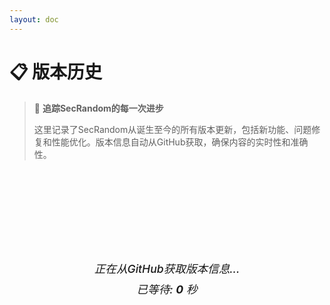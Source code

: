 ```yaml
---
layout: doc
---
```


# 📋 版本历史

<ArticleMetadata />

> 🔄 **追踪SecRandom的每一次进步**
> 
> 这里记录了SecRandom从诞生至今的所有版本更新，包括新功能、问题修复和性能优化。版本信息自动从GitHub获取，确保内容的实时性和准确性。

<div id="loading-status" class="loading-status">
  <div class="loading-spinner"></div>
  <p>正在从GitHub获取版本信息...</p>
  <p class="loading-timer">已等待: <span id="loading-time">0</span> 秒</p>
</div>

<div id="github-releases" class="github-releases" style="display: none;">
  <!-- 版本信息将通过JavaScript动态插入 -->
</div>

<div id="error-status" class="error-status" style="display: none;">
  <p>获取版本信息失败，请稍后再试或检查网络连接。</p>
  <button onclick="fetchGitHubReleases()">重试</button>
</div>

<div id="refresh-container" class="refresh-container" style="display: none;">
  <button onclick="refreshGitHubReleases()" class="refresh-button">
    <span class="refresh-icon">🔄</span> 刷新版本信息
  </button>
</div>

<script>
/**
 * 全局状态管理
 */
const ChangelogState = {
  loadingTimer: null,
  isInitialized: false,
  retryCount: 0,
  maxRetries: 3
}

/**
 * DOM元素缓存
 */
const Elements = {
  loadingStatus: null,
  githubReleases: null,
  errorStatus: null,
  refreshContainer: null,
  loadingTime: null,
  refreshButton: null,
  refreshIcon: null
}

/**
 * 初始化DOM元素引用
 */
function initializeElements() {
  Elements.loadingStatus = document.getElementById('loading-status')
  Elements.githubReleases = document.getElementById('github-releases')
  Elements.errorStatus = document.getElementById('error-status')
  Elements.refreshContainer = document.getElementById('refresh-container')
  Elements.loadingTime = document.getElementById('loading-time')
  Elements.refreshButton = document.querySelector('.refresh-button')
  Elements.refreshIcon = document.querySelector('.refresh-icon')
  
  // 验证关键元素是否存在
  if (!Elements.loadingStatus || !Elements.githubReleases || !Elements.errorStatus) {
    console.error('关键DOM元素缺失，页面可能无法正常工作')
    return false
  }
  
  return true
}

/**
 * 获取GitHub Releases数据 - 修复DOM元素问题
 */
async function fetchGitHubReleases() {
  console.log('🚀 开始获取GitHub Releases数据...')
  
  // 等待DOM完全加载
  await new Promise(resolve => {
    if (document.readyState === 'loading') {
      document.addEventListener('DOMContentLoaded', resolve)
    } else {
      resolve()
    }
  })
  
  try {
    // 查找DOM元素，支持VitePress环境
    const loadingEl = document.getElementById('loading-status') || 
                     document.querySelector('.loading-status') ||
                     document.querySelector('[id="loading-status"]')
    
    const releasesEl = document.getElementById('github-releases') || 
                       document.querySelector('.github-releases') ||
                       document.querySelector('[id="github-releases"]')
    
    const errorEl = document.getElementById('error-status') || 
                    document.querySelector('.error-status') ||
                    document.querySelector('[id="error-status"]')
    
    // 创建缺失的元素
    const container = document.querySelector('.vp-doc') || document.body
    
    if (!loadingEl) {
      const loadingDiv = document.createElement('div')
      loadingDiv.id = 'loading-status'
      loadingDiv.className = 'loading-status'
      loadingDiv.innerHTML = `
        <div class="loading-spinner"></div>
        <p>正在从GitHub获取版本信息...</p>
        <p class="loading-timer">已等待: <span id="loading-time">0</span> 秒</p>
      `
      container.appendChild(loadingDiv)
    }
    
    if (!releasesEl) {
      const releasesDiv = document.createElement('div')
      releasesDiv.id = 'github-releases'
      releasesDiv.className = 'github-releases'
      container.appendChild(releasesDiv)
    }
    
    if (!errorEl) {
      const errorDiv = document.createElement('div')
      errorDiv.id = 'error-status'
      errorDiv.className = 'error-status'
      errorDiv.style.display = 'none'
      errorDiv.innerHTML = `
        <p>获取版本信息失败，请稍后再试或检查网络连接。</p>
        <button onclick="fetchGitHubReleases()">重试</button>
      `
      container.appendChild(errorDiv)
    }
    
    // 重新获取元素引用
    const finalLoadingEl = document.getElementById('loading-status')
    const finalReleasesEl = document.getElementById('github-releases')
    const finalErrorEl = document.getElementById('error-status')
    
    // 显示加载状态
    if (finalLoadingEl) finalLoadingEl.style.display = 'block'
    if (finalReleasesEl) finalReleasesEl.style.display = 'none'
    if (finalErrorEl) finalErrorEl.style.display = 'none'
    
    // 启动计时器
    startLoadingTimer()
    
    // 添加更短的超时控制（10秒）
    const controller = new AbortController()
    const timeoutId = setTimeout(() => {
      controller.abort()
      console.warn('⏰ 请求超时（10秒），中止请求')
    }, 10000)
    
    // 发起请求 - 使用更简单的fetch
    console.log('🌐 正在请求GitHub API...')
    const response = await fetch('https://api.github.com/repos/SECTL/SecRandom/releases', {
      signal: controller.signal,
      method: 'GET',
      headers: {
        'Accept': 'application/vnd.github.v3+json',
        'User-Agent': 'SecRandom-Changelog'
      }
    })
    
    clearTimeout(timeoutId)
    
    console.log('📡 响应状态:', response.status, response.statusText)
    
    if (!response.ok) {
      throw new Error(`HTTP ${response.status}: ${response.statusText}`)
    }
    
    const releases = await response.json()
    console.log('✅ 成功获取', releases.length, '个版本')
    
    // 立即显示版本信息
    if (releases.length === 0) {
      releasesEl.innerHTML = '<div class="empty-releases"><p>暂无版本信息</p></div>'
    } else {
      const releasesHTML = generateSimpleReleasesHTML(releases)
      releasesEl.innerHTML = releasesHTML
    }
    
    loadingEl.style.display = 'none'
    releasesEl.style.display = 'block'
    
    // 显示刷新按钮
    const refreshBtn = document.getElementById('refresh-container') || 
                      document.querySelector('.refresh-container')
    if (refreshBtn) {
      refreshBtn.style.display = 'block'
    }
    
  } catch (error) {
    console.error('❌ 请求失败:', error)
    
    let errorMessage = '获取版本信息失败'
    
    if (error.name === 'AbortError') {
      errorMessage = '请求超时，请检查网络连接'
    } else if (error.message.includes('Failed to fetch')) {
      errorMessage = '网络连接失败，请检查网络设置'
    } else if (error.message.includes('HTTP 403')) {
      errorMessage = 'API访问受限'
    } else if (error.message.includes('HTTP 404')) {
      errorMessage = '仓库不存在'
    } else {
      errorMessage = error.message || '未知错误'
    }
    
    // 显示错误
    const loadingEl = document.getElementById('loading-status') || 
                     document.querySelector('.loading-status')
    const errorEl = document.getElementById('error-status') || 
                   document.querySelector('.error-status')
    
    if (loadingEl) loadingEl.style.display = 'none'
    if (errorEl) {
      errorEl.style.display = 'block'
      const p = errorEl.querySelector('p')
      if (p) p.textContent = errorMessage
    }
  } finally {
    stopLoadingTimer()
  }
}

/**
 * 显示加载状态
 */
function showLoadingState() {
  if (!Elements.loadingStatus || !Elements.githubReleases || !Elements.errorStatus) {
    return
  }
  
  Elements.loadingStatus.style.display = 'block'
  Elements.githubReleases.style.display = 'none'
  Elements.errorStatus.style.display = 'none'
  
  // 重置计时器显示
  if (Elements.loadingTime) {
    Elements.loadingTime.textContent = '0'
  }
  
  // 移除之前的警告信息
  removeWarningMessage()
}

/**
 * 显示错误状态
 */
function showError(message) {
  if (!Elements.loadingStatus || !Elements.githubReleases || !Elements.errorStatus) {
    return
  }
  
  Elements.loadingStatus.style.display = 'none'
  Elements.githubReleases.style.display = 'none'
  Elements.errorStatus.style.display = 'block'
  
  const errorParagraph = Elements.errorStatus.querySelector('p')
  if (errorParagraph) {
    errorParagraph.textContent = message
  }
}

/**
 * 显示版本信息
 */
function showReleases() {
  if (!Elements.loadingStatus || !Elements.githubReleases) {
    return
  }
  
  Elements.loadingStatus.style.display = 'none'
  Elements.githubReleases.style.display = 'block'
  
  // 显示刷新按钮
  if (Elements.refreshContainer) {
    Elements.refreshContainer.style.display = 'block'
  }
}

/**
 * 处理并显示版本数据
 */
async function displayReleases(releases) {
  if (!Elements.githubReleases) {
    return
  }
  
  if (!releases || releases.length === 0) {
    Elements.githubReleases.innerHTML = '<div class="empty-releases"><p>暂无版本信息</p></div>'
    showReleases()
    return
  }
  
  try {
    // 生成版本信息HTML
    const releasesHTML = generateReleasesHTML(releases)
    Elements.githubReleases.innerHTML = releasesHTML
    
    showReleases()
    console.log('✅ 版本信息显示成功')
    
  } catch (error) {
    console.error('❌ 生成版本信息HTML失败:', error)
    showError('版本信息处理失败，请刷新页面重试')
  }
}

/**
 * 生成版本信息HTML
 */
function generateReleasesHTML(releases) {
  let html = '<div class="version-markdown">'
  
  releases.forEach((release, index) => {
    const isLatest = index === 0
    const isBeta = release.tag_name.includes('beta') || release.tag_name.includes('alpha')
    const versionType = isBeta ? '测试版' : '稳定版'
    const latestBadge = isLatest ? '<span class="latest-badge">[最新]</span>' : ''
    
    // 解析发布日期
    const publishDate = new Date(release.published_at).toLocaleDateString('zh-CN', {
      year: 'numeric',
      month: 'long',
      day: 'numeric'
    })
    
    // 解析更新日志
    const changelog = release.body ? parseChangelog(release.body) : ['暂无更新日志']
    
    html += `
      <div class="release-item">
        <h3>${release.tag_name} ${latestBadge}</h3>
        <div class="release-meta">
          <p><strong>发布日期：</strong>${publishDate}</p>
          <p><strong>版本类型：</strong>${versionType}</p>
        </div>
        <div class="release-changelog">
          <h4>📝 更新日志</h4>
          <div class="markdown-content">
            ${renderMarkdown(release.body || '暂无更新日志')}
          </div>
        </div>
        <div class="release-links">
          <h4>🔗 相关链接</h4>
          <ul>
            <li><a href="${release.html_url}" target="_blank" rel="noopener noreferrer">GitHub Tag</a></li>
            ${release.assets && release.assets.length > 0 
              ? `<li><a href="${release.assets[0].browser_download_url}" target="_blank" rel="noopener noreferrer">下载 ${release.tag_name}</a></li>` 
              : ''}
          </ul>
        </div>
      </div>
      ${index < releases.length - 1 ? '<hr class="release-divider">' : ''}
    `
  })
  
  html += '</div>'
  return html
}

/**
 * 处理发布说明，去除后半部分特定内容并以Markdown样式显示
 */
function processReleaseNotes(body, isFull = false, truncatedLength = 200) {
  if (!body) return '<p>暂无更新说明</p>'
  
  if (isFull) {
    // 显示完整内容
    return renderMarkdown(body.trim())
  }
  
  // 查找各种分隔符
  const separators = [
    'full changelog:',  // GitHub标准格式
    'full changelog',   // 无冒号版本
    '---',              // 分隔线
    '## 下载',          // 中文下载标题
    '**下载**',         // 加粗下载
    '### 下载',         // 三级标题下载
    '**下载链接**',     // 下载链接
    '| 平台',           // 平台表格
    '**sha256**',       // 校验值
    '**sha256 校验**',  // 校验值中文
    '**国内下载**',     // 国内下载
    '**国内 下载链接**' // 国内下载链接
  ]
  
  let content = body.toLowerCase()
  let originalContent = body
  
  for (const separator of separators) {
    const index = content.indexOf(separator.toLowerCase())
    if (index !== -1) {
      originalContent = body.substring(0, index).trim()
      break
    }
  }
  
  // 简洁版本，限制长度
  if (originalContent.length > truncatedLength) {
    return {
      truncated: renderMarkdown(originalContent.substring(0, truncatedLength).trim() + '...'),
      full: renderMarkdown(originalContent.trim()),
      hasMore: true
    }
  }
  
  return {
    truncated: renderMarkdown(originalContent.trim()),
    full: renderMarkdown(originalContent.trim()),
    hasMore: false
  }
}

/**
 * 简单Markdown渲染器
 */
function renderMarkdown(text) {
  if (!text) return ''
  
  return text
    // 标题
    .replace(/^### (.*$)/gim, '<h4>$1</h4>')
    .replace(/^## (.*$)/gim, '<h3>$1</h3>')
    .replace(/^# (.*$)/gim, '<h2>$1</h2>')
    // 粗体
    .replace(/\*\*(.*?)\*\*/g, '<strong>$1</strong>')
    .replace(/__(.*?)__/g, '<strong>$1</strong>')
    // 斜体
    .replace(/\*(.*?)\*/g, '<em>$1</em>')
    .replace(/_(.*?)_/g, '<em>$1</em>')
    // 代码
    .replace(/`([^`]+)`/g, '<code>$1</code>')
    // 列表
    .replace(/^\s*-\s+(.*)$/gim, '<li>$1</li>')
    .replace(/^\s*\*\s+(.*)$/gim, '<li>$1</li>')
    .replace(/^\s*\+\s+(.*)$/gim, '<li>$1</li>')
    // 将连续列表项包装在ul中
    .replace(/(<li>.*<\/li>)(\s*<li>.*<\/li>)*/g, '<ul>$&</ul>')
    // 链接
    .replace(/\[([^\]]+)\]\(([^)]+)\)/g, '<a href="$2" target="_blank" rel="noopener">$1</a>')
    // 换行
    .replace(/\n\n/g, '</p><p>')
    .replace(/\n/g, '<br>')
    // 包装段落
    .replace(/^(<[^>]+>.*<\/[^>]+>|<[^>]+\/>)$/g, '$1')
    .replace(/^([^<].*[^>])$/g, '<p>$1</p>')
    .replace(/<p><p>/g, '<p>')
    .replace(/<\/p><\/p>/g, '</p>')
}

/**
 * 生成简化版本信息HTML（用于快速显示）
 */
function generateSimpleReleasesHTML(releases) {
  let html = '<div class="version-markdown">'
  
  releases.forEach((release, index) => {
    const isLatest = index === 0
    const isBeta = release.tag_name.includes('beta') || release.tag_name.includes('alpha')
    const versionType = isBeta ? '测试版' : '稳定版'
    const latestBadge = isLatest ? '<span class="latest-badge">[最新]</span>' : ''
    const anchorId = release.tag_name.replace(/[^a-zA-Z0-9]/g, '-').toLowerCase()
    
    // 解析发布日期
    const publishDate = new Date(release.published_at).toLocaleDateString('zh-CN', {
      year: 'numeric',
      month: '2-digit',
      day: '2-digit'
    })
    
    // 处理发布说明
    const notesData = processReleaseNotes(release.body)
    
    html += `
      <div class="release-item" id="${anchorId}">
        <h3 id="version-${anchorId}">${release.tag_name} ${latestBadge}</h3>
        <div class="release-meta">
          <p><strong>发布日期：</strong>${publishDate}</p>
          <p><strong>版本类型：</strong>${versionType}</p>
        </div>
        <div class="release-changelog">
          <h4>📝 更新日志</h4>
          <div class="markdown-content release-body" id="release-body-${index}">
            <div id="release-truncated-${index}">${notesData.truncated}</div>
            <div id="release-full-${index}" style="display: none;">${notesData.full}</div>
          </div>
        </div>
        ${notesData.hasMore ? `
          <button class="expand-btn" id="expand-btn-${index}" onclick="toggleReleaseDetails(${index})">
            展开
          </button>
        ` : ''}
      </div>
      ${index < releases.length - 1 ? '<hr class="release-divider">' : ''}
    `
  })
  
  html += '</div>'
  return html
}

/**
 * HTML转义函数
 */
function escapeHtml(text) {
  const div = document.createElement('div')
  div.textContent = text
  return div.innerHTML
}

/**
 * 解析更新日志
 */
function parseChangelog(body) {
  if (!body || typeof body !== 'string') {
    return ['暂无更新日志']
  }
  
  const lines = body.split('\n')
  const changelog = []
  
  for (let i = 0; i < lines.length; i++) {
    const line = lines[i]
    const trimmed = line.trim()
    
    // 跳过标题行
    if (trimmed && !trimmed.startsWith('#')) {
      // 移除Markdown链接格式，保留纯文本
      const regex = /\[([^\]]+)\]\([^)]+\)/g
      const cleanLine = trimmed.replace(regex, '$1')
      
      // 处理列表项
      if (cleanLine.startsWith('-') || cleanLine.startsWith('*')) {
        const item = cleanLine.substring(1).trim()
        if (item) {
          changelog.push(item)
        }
      } else if (cleanLine) {
        changelog.push(cleanLine)
      }
    }
  }
  
  return changelog.length > 0 ? changelog : ['暂无更新日志']
}

/**
 * 刷新GitHub版本信息
 */
async function refreshGitHubReleases() {
  console.log('🔄 用户手动刷新版本信息')
  
  if (!ChangelogState.isInitialized) {
    if (!initializeElements()) {
      return
    }
    ChangelogState.isInitialized = true
  }
  
  // 更新刷新按钮状态
  if (Elements.refreshButton && Elements.refreshIcon) {
    Elements.refreshButton.disabled = true
    Elements.refreshIcon.style.animation = 'spin 1s linear infinite'
    Elements.refreshButton.innerHTML = '<span class="refresh-icon">🔄</span> 正在刷新...'
  }
  
  try {
    await fetchGitHubReleases()
    console.log('✅ 刷新成功')
  } catch (error) {
    console.error('❌ 刷新失败:', error)
  } finally {
    // 恢复刷新按钮状态
    if (Elements.refreshButton && Elements.refreshIcon) {
      setTimeout(() => {
        Elements.refreshButton.disabled = false
        Elements.refreshIcon.style.animation = ''
        Elements.refreshButton.innerHTML = '<span class="refresh-icon">🔄</span> 刷新版本信息'
      }, 1000)
    }
  }
}

/**
 * 启动加载计时器 - 修复元素问题
 */
function startLoadingTimer() {
  console.log('⏱️ 启动加载计时器...')

  // 停止现有计时器
  stopLoadingTimer()

  let seconds = 0

  const updateTimer = () => {
    const timeElement = document.getElementById('loading-time') || 
                       document.querySelector('#loading-time')
    
    if (timeElement) {
      timeElement.textContent = seconds
    } else {
      console.log('计时器:', seconds, '秒')
    }
    
    // 每10秒输出一次调试信息
    if (seconds % 10 === 0) {
      console.log(`⏱️ 已等待 ${seconds} 秒`)
    }
    
    // 超过60秒显示警告
    if (seconds >= 60) {
      showWarningMessage()
    }
    
    // 超过120秒显示更严重的警告
    if (seconds >= 120) {
      showCriticalWarning()
    }
    
    seconds++
  }
  
  // 立即更新一次
  updateTimer()
  
  // 启动定时器
  ChangelogState.loadingTimer = setInterval(updateTimer, 1000)
  console.log('✅ 计时器启动成功，ID:', ChangelogState.loadingTimer)
}

/**
 * 切换发布详情显示/隐藏
 */
window.toggleReleaseDetails = function(index) {
  const truncated = document.getElementById(`release-truncated-${index}`)
  const full = document.getElementById(`release-full-${index}`)
  const btn = document.getElementById(`expand-btn-${index}`)
  
  if (!truncated || !full || !btn) return
  
  if (full.style.display === 'none') {
    // 展开：隐藏截断内容，显示完整内容
    truncated.style.display = 'none'
    full.style.display = 'block'
    btn.textContent = '收起'
  } else {
    // 收起：显示截断内容，隐藏完整内容
    truncated.style.display = 'block'
    full.style.display = 'none'
    btn.textContent = '展开详情'
  }
}

/**
 * 停止加载计时器
 */
function stopLoadingTimer() {
  console.log('⏹️ 停止加载计时器...')
  
  if (ChangelogState.loadingTimer) {
    console.log('🗑️ 清除计时器ID:', ChangelogState.loadingTimer)
    clearInterval(ChangelogState.loadingTimer)
    ChangelogState.loadingTimer = null
    console.log('✅ 计时器已停止')
  } else {
    console.log('ℹ️ 没有活动的计时器需要停止')
  }
}

/**
 * 显示警告信息
 */
function showWarningMessage() {
  if (!Elements.loadingStatus) {
    return
  }
  
  // 检查是否已存在警告
  const existingWarning = Elements.loadingStatus.querySelector('.loading-warning')
  if (existingWarning) {
    return
  }
  
  const warning = document.createElement('p')
  warning.className = 'loading-warning'
  warning.textContent = '加载时间较长，请检查网络连接...'
  Elements.loadingStatus.appendChild(warning)
  
  console.log('⚠️ 显示加载警告信息')
}

/**
 * 显示严重警告
 */
function showCriticalWarning() {
  if (!Elements.loadingStatus) {
    return
  }
  
  // 检查是否已存在严重警告
  const existingCriticalWarning = Elements.loadingStatus.querySelector('.loading-critical-warning')
  if (existingCriticalWarning) {
    return
  }
  
  const criticalWarning = document.createElement('p')
  criticalWarning.className = 'loading-critical-warning'
  criticalWarning.textContent = '加载时间过长，建议刷新页面或检查网络设置。'
  Elements.loadingStatus.appendChild(criticalWarning)
  
  console.log('🚨 显示严重加载警告')
}

/**
 * 移除警告信息
 */
function removeWarningMessage() {
  if (!Elements.loadingStatus) {
    return
  }
  
  const warnings = Elements.loadingStatus.querySelectorAll('.loading-warning, .loading-critical-warning')
  warnings.forEach(warning => warning.remove())
}

// 立即启动 - 修复VitePress环境问题
(function() {
  console.log('🔥 启动changelog加载器...')
  
  const startChangelog = async () => {
    try {
      await fetchGitHubReleases()
    } catch (error) {
      console.error('changelog启动失败:', error)
    }
  }
  
  // 等待VitePress渲染完成
  if (typeof window !== 'undefined') {
    if (document.readyState === 'loading') {
      document.addEventListener('DOMContentLoaded', startChangelog)
    } else {
      // 使用setTimeout确保在VitePress渲染后执行
      setTimeout(startChangelog, 100)
    }
  }
})()

/**
 * 页面卸载时清理资源
 */
window.addEventListener('beforeunload', () => {
  stopLoadingTimer()
  console.log('🧹 页面卸载，清理资源完成')
})
</script>

<style>
/* 加载状态样式 */
.loading-status {
  text-align: center;
  padding: 3rem 2rem;
  color: var(--vp-c-text-2);
  font-style: italic;
  background: var(--vp-c-bg-soft);
  border-radius: 0.75rem;
  margin: 2rem 0;
  border: 1px solid var(--vp-c-divider);
}

.loading-spinner {
  display: inline-block;
  width: 3rem;
  height: 3rem;
  border: 4px solid var(--vp-c-text-3);
  border-radius: 50%;
  border-top-color: var(--vp-c-brand-1);
  animation: spin 1s linear infinite;
  margin-bottom: 1.5rem;
}

.loading-status p {
  margin: 0.5rem 0;
  font-size: 1.1rem;
  font-weight: 500;
}

.loading-timer {
  font-size: 1rem;
  color: var(--vp-c-text-3);
  margin-top: 1rem;
  font-weight: 600;
}

.loading-timer #loading-time {
  color: var(--vp-c-brand-1);
  font-weight: 700;
  font-size: 1.1rem;
}

.loading-warning {
  color: var(--vp-c-warning-1);
  font-size: 0.95rem;
  margin-top: 1rem;
  font-weight: 600;
  padding: 0.5rem 1rem;
  background: var(--vp-c-warning-soft);
  border-radius: 0.5rem;
  border-left: 4px solid var(--vp-c-warning-1);
}

.loading-critical-warning {
  color: var(--vp-c-danger-1);
  font-size: 1rem;
  margin-top: 1rem;
  font-weight: 700;
  padding: 0.75rem 1rem;
  background: var(--vp-c-danger-soft);
  border-radius: 0.5rem;
  border-left: 4px solid var(--vp-c-danger-1);
}

/* 版本信息容器 */
.github-releases {
  margin-top: 2rem;
}

/* 空状态 */
.empty-releases {
  text-align: center;
  padding: 3rem 2rem;
  color: var(--vp-c-text-2);
  background: var(--vp-c-bg-soft);
  border-radius: 0.75rem;
  border: 1px solid var(--vp-c-divider);
}

/* 版本项目样式 */
.release-item {
  background: var(--vp-c-bg-soft);
  border-radius: 0.75rem;
  padding: 2rem;
  margin-bottom: 2rem;
  border: 1px solid var(--vp-c-divider);
  transition: all 0.3s ease;
}

.release-item:hover {
  box-shadow: 0 4px 12px rgba(0, 0, 0, 0.1);
  transform: translateY(-2px);
}

.release-item h3 {
  color: var(--vp-c-brand-1);
  margin: 0 0 1rem 0;
  font-size: 1.5rem;
  font-weight: 700;
  display: flex;
  align-items: center;
  gap: 0.5rem;
}

.latest-badge {
  background: var(--vp-c-brand-1);
  color: white;
  padding: 0.25rem 0.75rem;
  border-radius: 1rem;
  font-size: 0.75rem;
  font-weight: 600;
  animation: pulse 2s infinite;
}

@keyframes pulse {
  0%, 100% { opacity: 1; }
  50% { opacity: 0.7; }
}

.release-meta {
  display: grid;
  grid-template-columns: repeat(auto-fit, minmax(200px, 1fr));
  gap: 1rem;
  margin-bottom: 1.5rem;
  padding: 1rem;
  background: var(--vp-c-bg);
  border-radius: 0.5rem;
  border: 1px solid var(--vp-c-divider);
}

.release-meta p {
  margin: 0;
  font-size: 0.95rem;
}

.release-meta strong {
  color: var(--vp-c-text-1);
  font-weight: 600;
}

.release-changelog,
.release-links {
  margin-bottom: 1.5rem;
}

.release-changelog h4,
.release-links h4 {
  color: var(--vp-c-text-1);
  margin: 0 0 1rem 0;
  font-size: 1.1rem;
  font-weight: 600;
}

.release-changelog ul,
.release-links ul {
  padding-left: 1.5rem;
  margin: 0;
}

.release-changelog li,
.release-links li {
  margin-bottom: 0.5rem;
  line-height: 1.6;
}

.release-links a {
  color: var(--vp-c-brand-1);
  text-decoration: none;
  transition: color 0.3s ease;
}

.release-links a:hover {
  color: var(--vp-c-brand-2);
  text-decoration: underline;
}

.release-divider {
  border: none;
  height: 1px;
  background: var(--vp-c-divider);
  margin: 2rem 0;
}

/* 展开/收起相关样式 */
.expand-btn {
  margin-top: 0.5rem;
  padding: 0.5rem 1rem;
  background: var(--vp-c-brand-soft);
  color: var(--vp-c-brand-1);
  border: 1px solid var(--vp-c-brand-1);
  border-radius: 0.5rem;
  cursor: pointer;
  font-size: 0.875rem;
  transition: all 0.3s ease;
}

.expand-btn:hover {
  background: var(--vp-c-brand-1);
  color: white;
}

.release-body.collapsed {
  max-height: 120px;
  overflow: hidden;
  position: relative;
}

.release-body.collapsed::after {
  content: '';
  position: absolute;
  bottom: 0;
  left: 0;
  right: 0;
  height: 40px;
  background: linear-gradient(transparent, var(--vp-c-bg-soft));
}

.release-body.expanded {
  max-height: none;
}

/* 错误状态样式 */
.error-status {
  background: var(--vp-c-danger-soft);
  border: 2px solid var(--vp-c-danger-1);
  border-radius: 0.75rem;
  padding: 2rem;
  text-align: center;
  color: var(--vp-c-danger-1);
  margin: 2rem 0;
}

.error-status p {
  margin: 0 0 1rem 0;
  font-size: 1.1rem;
  font-weight: 600;
}

.error-status button {
  margin-top: 1rem;
  padding: 0.75rem 2rem;
  background: var(--vp-c-brand-1);
  color: white;
  border: none;
  border-radius: 0.5rem;
  font-size: 1rem;
  font-weight: 600;
  cursor: pointer;
  transition: all 0.3s ease;
  box-shadow: 0 2px 4px rgba(0, 0, 0, 0.1);
}

.error-status button:hover {
  background: var(--vp-c-brand-2);
  transform: translateY(-1px);
  box-shadow: 0 4px 8px rgba(0, 0, 0, 0.15);
}

/* 刷新按钮容器 */
.refresh-container {
  text-align: center;
  margin: 2rem 0;
}

.refresh-button {
  display: inline-flex;
  align-items: center;
  gap: 0.75rem;
  padding: 1rem 2rem;
  background: var(--vp-c-brand-1);
  color: white;
  border: none;
  border-radius: 0.75rem;
  font-size: 1.1rem;
  font-weight: 600;
  cursor: pointer;
  transition: all 0.3s ease;
  box-shadow: 0 4px 8px rgba(0, 0, 0, 0.15);
}

.refresh-button:hover {
  background: var(--vp-c-brand-2);
  transform: translateY(-2px);
  box-shadow: 0 6px 12px rgba(0, 0, 0, 0.2);
}

.refresh-button:active {
  transform: translateY(0);
  box-shadow: 0 2px 4px rgba(0, 0, 0, 0.1);
}

.refresh-button:disabled {
  opacity: 0.7;
  cursor: not-allowed;
  transform: none;
}

.refresh-icon {
  font-size: 1.3rem;
  display: inline-block;
}

/* 动画效果 */
@keyframes spin {
  0% { transform: rotate(0deg); }
  100% { transform: rotate(360deg); }
}

/* 响应式设计 */
@media (max-width: 768px) {
  .loading-status {
    padding: 2rem 1rem;
  }
  
  .release-item {
    padding: 1.5rem;
  }
  
  .release-meta {
    grid-template-columns: 1fr;
  }
  
  .refresh-button {
    padding: 0.75rem 1.5rem;
    font-size: 1rem;
  }
}

@media (max-width: 480px) {
  .loading-status {
    padding: 1.5rem 1rem;
  }
  
  .release-item {
    padding: 1rem;
  }
  
  .release-item h3 {
    font-size: 1.3rem;
  }
  
  .refresh-button {
    padding: 0.5rem 1rem;
    font-size: 0.9rem;
  }
}

.markdown-content {
  line-height: 1.5;
}

.markdown-content h2 {
  font-size: 1.4em;
  margin: 0.8em 0 0.4em 0;
  color: var(--vp-c-brand-1);
}

.markdown-content h3 {
  font-size: 1.2em;
  margin: 0.6em 0 0.3em 0;
  color: var(--vp-c-text-1);
}

.markdown-content h4 {
  font-size: 1.1em;
  margin: 0.5em 0 0.2em 0;
  color: var(--vp-c-text-1);
}

.markdown-content p {
  margin: 0.3em 0;
}

.markdown-content ul {
  margin: 0.3em 0;
  padding-left: 1.5em;
}

.markdown-content li {
  margin: 0.15em 0;
}

.markdown-content code {
  background: var(--vp-c-bg-soft);
  padding: 2px 6px;
  border-radius: 3px;
  font-family: 'Courier New', monospace;
  font-size: 0.9em;
}

.markdown-content strong {
  font-weight: 600;
}

.markdown-content em {
  font-style: italic;
}

.markdown-content a {
  color: var(--vp-c-brand-1);
  text-decoration: none;
}

.markdown-content a:hover {
  text-decoration: underline;
}
</style>